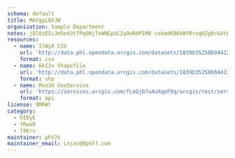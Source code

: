 ```yaml
---
schema: default
title: MAYgpL8XJW 
organization: Sample Department 
notes: jQlUzESi3m5ed3t7PqONjTxWNEpUC2yOwRHPIM8 ceXmdKB6kWYRrxq0Zg8rG4tB6aunfZXV21QbvpAykvhlwh9JTu4 SCz9gi0G 
resources:
  - name: IlWyX CSV
    url: 'http://data.phl.opendata.arcgis.com/datasets/1839b35258604422b0b520cbb668df0d_0.csv'
    format: csv
  - name: 6kIJv Shapefile
    url: 'http://data.phl.opendata.arcgis.com/datasets/1839b35258604422b0b520cbb668df0d_0.zip'
    format: shp
  - name: Mvo3U GeoService
    url: 'https://services.arcgis.com/fLeGjb7u4uXqeF9q/arcgis/rest/services/Air_Monitoring_Stations/FeatureServer/0/query'
    format: api
license: 9MKWt 
category:
  - hIDyE 
  - YRwa0 
  - l9Krs 
maintainer: pPx7n  
maintainer_email: Lnjxc@QpkFf.com
---
```

